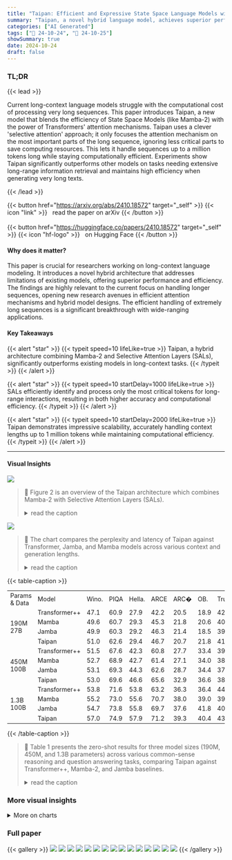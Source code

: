 ```yaml
---
title: "Taipan: Efficient and Expressive State Space Language Models with Selective Attention"
summary: "Taipan, a novel hybrid language model, achieves superior performance and efficiency in handling extremely long text sequences by selectively applying attention, combining the strengths of State Space ..."
categories: ["AI Generated"]
tags: ["🔖 24-10-24", "🤗 24-10-25"]
showSummary: true
date: 2024-10-24
draft: false
---
```


### TL;DR


{{< lead >}}

Current long-context language models struggle with the computational cost of processing very long sequences.  This paper introduces Taipan, a new model that blends the efficiency of State Space Models (like Mamba-2) with the power of Transformers' attention mechanisms.  Taipan uses a clever 'selective attention' approach; it only focuses the attention mechanism on the most important parts of the long sequence, ignoring less critical parts to save computing resources. This lets it handle sequences up to a million tokens long while staying computationally efficient.  Experiments show Taipan significantly outperforms other models on tasks needing extensive long-range information retrieval and maintains high efficiency when generating very long texts.

{{< /lead >}}


{{< button href="https://arxiv.org/abs/2410.18572" target="_self" >}}
{{< icon "link" >}} &nbsp; read the paper on arXiv
{{< /button >}}
<br><br>
{{< button href="https://huggingface.co/papers/2410.18572" target="_self" >}}
{{< icon "hf-logo" >}} &nbsp; on Hugging Face
{{< /button >}}

#### Why does it matter?
This paper is crucial for researchers working on long-context language modeling.  It introduces a novel hybrid architecture that addresses limitations of existing models, offering superior performance and efficiency.  The findings are highly relevant to the current focus on handling longer sequences, opening new research avenues in efficient attention mechanisms and hybrid model designs.  The efficient handling of extremely long sequences is a significant breakthrough with wide-ranging applications.
#### Key Takeaways

{{< alert "star" >}}
{{< typeit speed=10 lifeLike=true >}} Taipan, a hybrid architecture combining Mamba-2 and Selective Attention Layers (SALs), significantly outperforms existing models in long-context tasks. {{< /typeit >}}
{{< /alert >}}

{{< alert "star" >}}
{{< typeit speed=10 startDelay=1000 lifeLike=true >}} SALs efficiently identify and process only the most critical tokens for long-range interactions, resulting in both higher accuracy and computational efficiency. {{< /typeit >}}
{{< /alert >}}

{{< alert "star" >}}
{{< typeit speed=10 startDelay=2000 lifeLike=true >}} Taipan demonstrates impressive scalability, accurately handling context lengths up to 1 million tokens while maintaining computational efficiency. {{< /typeit >}}
{{< /alert >}}

------
#### Visual Insights



![](figures/figures_4_0.png)

> 🔼 Figure 2 is an overview of the Taipan architecture which combines Mamba-2 with Selective Attention Layers (SALs).
> <details>
> <summary>read the caption</summary>
> Figure 2: An overview of the Taipan architecture.
> </details>





![](charts/charts_2_0.png)

> 🔼 The chart compares the perplexity and latency of Taipan against Transformer, Jamba, and Mamba models across various context and generation lengths.
> <details>
> <summary>read the caption</summary>
> Figure 1: Model Performance Comparison. a) Perplexity across different context lengths. Lower perplexity indicates better performance. b) Latency comparison of models at various generation lengths. Taipan exhibits significantly lower latency and superior scaling compared to other strong baselines for longer sequences.
> </details>





{{< table-caption >}}
<table id='7' style='font-size:14px'><tr><td>Params & Data</td><td>Model</td><td>Wino.</td><td>PIQA</td><td>Hella.</td><td>ARCE</td><td>ARC�</td><td>OB.</td><td>Truth.</td><td>RACE</td><td>BoolQ</td><td>Avg.</td></tr><tr><td rowspan="4">190M 27B</td><td>Transformer++</td><td>47.1</td><td>60.9</td><td>27.9</td><td>42.2</td><td>20.5</td><td>18.9</td><td>42.9</td><td>25.4</td><td>57.2</td><td>38.1</td></tr><tr><td>Mamba</td><td>49.6</td><td>60.7</td><td>29.3</td><td>45.3</td><td>21.8</td><td>20.6</td><td>40.8</td><td>27.2</td><td>59.3</td><td>39.4</td></tr><tr><td>Jamba</td><td>49.9</td><td>60.3</td><td>29.2</td><td>46.3</td><td>21.4</td><td>18.5</td><td>39.8</td><td>27.4</td><td>58.6</td><td>39.1</td></tr><tr><td>Taipan</td><td>51.0</td><td>62.6</td><td>29.4</td><td>46.7</td><td>20.7</td><td>21.8</td><td>41.1</td><td>26.6</td><td>58.7</td><td>39.9</td></tr><tr><td rowspan="4">450M 100B</td><td>Transformer++</td><td>51.5</td><td>67.6</td><td>42.3</td><td>60.8</td><td>27.7</td><td>33.4</td><td>39.2</td><td>30.5</td><td>54.7</td><td>45.3</td></tr><tr><td>Mamba</td><td>52.7</td><td>68.9</td><td>42.7</td><td>61.4</td><td>27.1</td><td>34.0</td><td>38.5</td><td>29.3</td><td>53.2</td><td>45.3</td></tr><tr><td>Jamba</td><td>53.1</td><td>69.3</td><td>44.3</td><td>62.6</td><td>28.7</td><td>34.4</td><td>37.5</td><td>31.3</td><td>55.7</td><td>46.3</td></tr><tr><td>Taipan</td><td>53.0</td><td>69.6</td><td>46.6</td><td>65.6</td><td>32.9</td><td>36.6</td><td>38.6</td><td>30.7</td><td>60.4</td><td>48.2</td></tr><tr><td rowspan="4">1.3B 100B</td><td>Transformer++</td><td>53.8</td><td>71.6</td><td>53.8</td><td>63.2</td><td>36.3</td><td>36.4</td><td>44.0</td><td>31.2</td><td>59.4</td><td>49.9</td></tr><tr><td>Mamba</td><td>55.2</td><td>73.0</td><td>55.6</td><td>70.7</td><td>38.0</td><td>39.0</td><td>39.9</td><td>32.0</td><td>61.8</td><td>51.7</td></tr><tr><td>Jamba</td><td>54.7</td><td>73.8</td><td>55.8</td><td>69.7</td><td>37.6</td><td>41.8</td><td>40.4</td><td>32.8</td><td>59.2</td><td>51.8</td></tr><tr><td>Taipan</td><td>57.0</td><td>74.9</td><td>57.9</td><td>71.2</td><td>39.3</td><td>40.4</td><td>43.0</td><td>34.4</td><td>61.5</td><td>53.3</td></tr></table>{{< /table-caption >}}

> 🔼 Table 1 presents the zero-shot results for three model sizes (190M, 450M, and 1.3B parameters) across various common-sense reasoning and question answering tasks, comparing Taipan against Transformer++, Mamba-2, and Jamba baselines.
> <details>
> <summary>read the caption</summary>
> Table 1: Zero-shot results of Taipan against baseline models.
> </details>



### More visual insights



<details>
<summary>More on charts
</summary>


![](charts/charts_2_1.png "🔼 Figure 1: Model Performance Comparison. a) Perplexity across different context lengths. Lower perplexity indicates better performance. b) Latency comparison of models at various generation lengths. Taipan exhibits significantly lower latency and superior scaling compared to other strong baselines for longer sequences.")

> 🔼 The chart compares the perplexity and latency of Taipan against other models across different context and generation lengths, showing Taipan's superior performance and efficiency for longer sequences.
> <details>
> <summary>read the caption</summary>
> Figure 1: Model Performance Comparison. a) Perplexity across different context lengths. Lower perplexity indicates better performance. b) Latency comparison of models at various generation lengths. Taipan exhibits significantly lower latency and superior scaling compared to other strong baselines for longer sequences.
> </details>


![](charts/charts_5_0.png "🔼 Figure 3: Attention mechanisms in Taipan's Selective Attention Layers. White areas indicate no attention. (a) Full Causal Attention (b) Sliding Window Attention (w = 4) (c) Selective Attention (C = 0.3, w = 5)")

> 🔼 The chart compares three attention mechanisms: full causal attention, sliding window attention, and Taipan's selective attention, visualizing the attention weight distribution for each.
> <details>
> <summary>read the caption</summary>
> Figure 3: Attention mechanisms in Taipan's Selective Attention Layers. White areas indicate no attention. (a) Full Causal Attention (b) Sliding Window Attention (w = 4) (c) Selective Attention (C = 0.3, w = 5)
> </details>


![](charts/charts_9_0.png "🔼 Figure 5: Effect of Attention Budget Capacity C on Taipan's Performance")

> 🔼 The chart displays Taipan's performance on SWDE and HellaSwag tasks, varying the attention budget capacity (C) at different training steps.
> <details>
> <summary>read the caption</summary>
> Figure 5: Effect of Attention Budget Capacity C on Taipan's Performance
> </details>


![](charts/charts_10_0.png "🔼 Figure 6: Perplexity comparison of Taipan variants with and without Positional Embeddings across different context lengths. Lower perplexity indicates better performance.")

> 🔼 The chart compares the perplexity of Taipan models with and without positional embeddings across various sequence lengths.
> <details>
> <summary>read the caption</summary>
> Figure 6: Perplexity comparison of Taipan variants with and without Positional Embeddings across different context lengths. Lower perplexity indicates better performance.
> </details>


</details>



### Full paper

{{< gallery >}}
<img src="paper_images/1.png" class="grid-w50 md:grid-w33 xl:grid-w25" />
<img src="paper_images/2.png" class="grid-w50 md:grid-w33 xl:grid-w25" />
<img src="paper_images/3.png" class="grid-w50 md:grid-w33 xl:grid-w25" />
<img src="paper_images/4.png" class="grid-w50 md:grid-w33 xl:grid-w25" />
<img src="paper_images/5.png" class="grid-w50 md:grid-w33 xl:grid-w25" />
<img src="paper_images/6.png" class="grid-w50 md:grid-w33 xl:grid-w25" />
<img src="paper_images/7.png" class="grid-w50 md:grid-w33 xl:grid-w25" />
<img src="paper_images/8.png" class="grid-w50 md:grid-w33 xl:grid-w25" />
<img src="paper_images/9.png" class="grid-w50 md:grid-w33 xl:grid-w25" />
<img src="paper_images/10.png" class="grid-w50 md:grid-w33 xl:grid-w25" />
<img src="paper_images/11.png" class="grid-w50 md:grid-w33 xl:grid-w25" />
<img src="paper_images/12.png" class="grid-w50 md:grid-w33 xl:grid-w25" />
<img src="paper_images/13.png" class="grid-w50 md:grid-w33 xl:grid-w25" />
<img src="paper_images/14.png" class="grid-w50 md:grid-w33 xl:grid-w25" />
<img src="paper_images/15.png" class="grid-w50 md:grid-w33 xl:grid-w25" />
{{< /gallery >}}